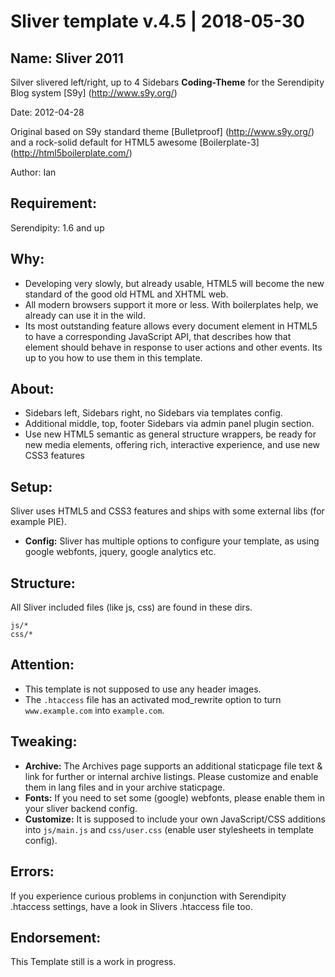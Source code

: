 Sliver template v.4.5 | 2018-05-30
===

## Name: Sliver 2011

Silver slivered left/right, up to 4 Sidebars **Coding-Theme** for the Serendipity Blog system [S9y] (http://www.s9y.org/)

Date: 2012-04-28

Original based on S9y standard theme [Bulletproof] (http://www.s9y.org/) and a rock-solid default for HTML5 awesome [Boilerplate-3] (http://html5boilerplate.com/)

Author: Ian

## Requirement:

Serendipity: 1.6 and up

## Why:

* Developing very slowly, but already usable, HTML5 will become the new standard of the good old HTML and XHTML web. 
* All modern browsers support it more or less. With boilerplates help, we already can use it in the wild.
* Its most outstanding feature allows every document element in HTML5 to have a corresponding JavaScript API, that describes how that element should behave in response to user actions and other events. Its up to you how to use them in this template.

## About:

* Sidebars left, Sidebars right, no Sidebars via templates config.
* Additional middle, top, footer Sidebars via admin panel plugin section.
* Use new HTML5 semantic as general structure wrappers, be ready for new media elements, offering rich, interactive experience, and use new CSS3 features

## Setup:

Sliver uses HTML5 and CSS3 features and ships with some external libs (for example PIE).

* **Config:** Sliver has multiple options to configure your template, as using google webfonts, jquery, google analytics etc. 

## Structure:

All Sliver included files (like js, css) are found in these dirs.

    js/*
	css/*

## Attention:

* This template is not supposed to use any header images.
* The `.htaccess` file has an activated mod_rewrite option to turn `www.example.com` into `example.com`.

## Tweaking:

* **Archive:** The Archives page supports an additional staticpage file text & link for further or internal archive listings. Please customize and enable them in lang files and in your archive staticpage.
* **Fonts:** If you need to set some (google) webfonts, please enable them in your sliver backend config.
* **Customize:** It is supposed to include your own JavaScript/CSS additions into `js/main.js` and `css/user.css` (enable user stylesheets in template config).

## Errors:

If you experience curious problems in conjunction with Serendipity .htaccess settings, have a look in Slivers .htaccess file too.

## Endorsement: 

This Template still is a work in progress.

